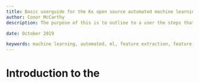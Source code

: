```yaml
---
title: Basic userguide for the Kx open source automated machine learning offering.
author: Conor McCarthy
description: The purpose of this is to outline to a user the steps that are being taken in the automl platform in its default configuration, the advanced section outlines all possible changes that can be made to the interface but this is beyond the remit of what would be expected from the average user.

date: October 2019

keywords: machine learning, automated, ml, feature extraction, feature selection, data cleansing
---
```

# <i class="fas fa-share-alt"></i> Introduction to the 


